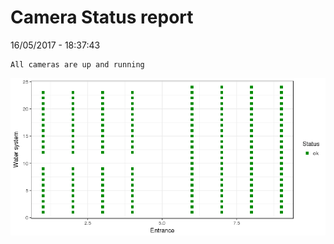 Camera Status report
================
16/05/2017 - 18:37:43

    All cameras are up and running

![](camreport_files/figure-markdown_github/unnamed-chunk-2-1.png)
